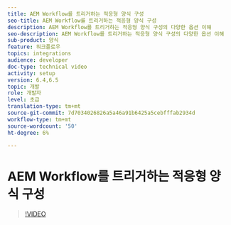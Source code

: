 ```yaml
---
title: AEM Workflow를 트리거하는 적응형 양식 구성
seo-title: AEM Workflow를 트리거하는 적응형 양식 구성
description: AEM Workflow를 트리거하는 적응형 양식 구성의 다양한 옵션 이해
seo-description: AEM Workflow를 트리거하는 적응형 양식 구성의 다양한 옵션 이해
sub-product: 양식
feature: 워크플로우
topics: integrations
audience: developer
doc-type: technical video
activity: setup
version: 6.4,6.5
topic: 개발
role: 개발자
level: 초급
translation-type: tm+mt
source-git-commit: 7d7034026826a5a46a91b6425a5cebfffab2934d
workflow-type: tm+mt
source-wordcount: '50'
ht-degree: 6%

---
```



# AEM Workflow를 트리거하는 적응형 양식 구성


>[!VIDEO](https://video.tv.adobe.com/v/28316?quality=9&learn=on)

